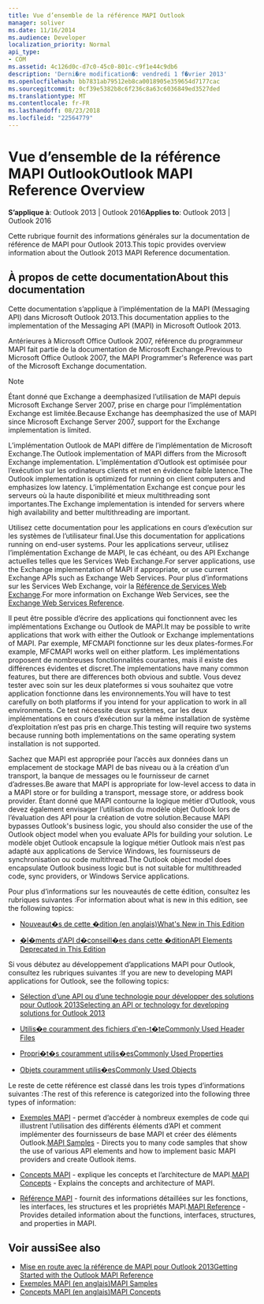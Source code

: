 ```yaml
---
title: Vue d’ensemble de la référence MAPI Outlook
manager: soliver
ms.date: 11/16/2014
ms.audience: Developer
localization_priority: Normal
api_type:
- COM
ms.assetid: 4c126d0c-d7c0-45c0-801c-c9f1e44c9db6
description: 'Derni�re modification�: vendredi 1 f�vrier 2013'
ms.openlocfilehash: bb7831ab79512eb8ca0018905e359654d7177cac
ms.sourcegitcommit: 0cf39e5382b8c6f236c8a63c6036849ed3527ded
ms.translationtype: MT
ms.contentlocale: fr-FR
ms.lasthandoff: 08/23/2018
ms.locfileid: "22564779"
---
```

# <a name="outlook-mapi-reference-overview"></a><span data-ttu-id="3ad38-103">Vue d’ensemble de la référence MAPI Outlook</span><span class="sxs-lookup"><span data-stu-id="3ad38-103">Outlook MAPI Reference Overview</span></span>

<span data-ttu-id="3ad38-104">**S’applique à**: Outlook 2013 | Outlook 2016</span><span class="sxs-lookup"><span data-stu-id="3ad38-104">**Applies to**: Outlook 2013 | Outlook 2016</span></span> 
  
<span data-ttu-id="3ad38-105">Cette rubrique fournit des informations générales sur la documentation de référence de MAPI pour Outlook 2013.</span><span class="sxs-lookup"><span data-stu-id="3ad38-105">This topic provides overview information about the Outlook 2013 MAPI Reference documentation.</span></span>
  
## <a name="about-this-documentation"></a><span data-ttu-id="3ad38-106">À propos de cette documentation</span><span class="sxs-lookup"><span data-stu-id="3ad38-106">About this documentation</span></span>

<span data-ttu-id="3ad38-107">Cette documentation s’applique à l’implémentation de la MAPI (Messaging API) dans Microsoft Outlook 2013.</span><span class="sxs-lookup"><span data-stu-id="3ad38-107">This documentation applies to the implementation of the Messaging API (MAPI) in Microsoft Outlook 2013.</span></span> 
  
<span data-ttu-id="3ad38-108">Antérieures à Microsoft Office Outlook 2007, référence du programmeur MAPI fait partie de la documentation de Microsoft Exchange.</span><span class="sxs-lookup"><span data-stu-id="3ad38-108">Previous to Microsoft Office Outlook 2007, the MAPI Programmer's Reference was part of the Microsoft Exchange documentation.</span></span>
  
> [!NOTE]
> <span data-ttu-id="3ad38-109">Étant donné que Exchange a deemphasized l’utilisation de MAPI depuis Microsoft Exchange Server 2007, prise en charge pour l’implémentation Exchange est limitée.</span><span class="sxs-lookup"><span data-stu-id="3ad38-109">Because Exchange has deemphasized the use of MAPI since Microsoft Exchange Server 2007, support for the Exchange implementation is limited.</span></span> 
  
<span data-ttu-id="3ad38-110">L’implémentation Outlook de MAPI diffère de l’implémentation de Microsoft Exchange.</span><span class="sxs-lookup"><span data-stu-id="3ad38-110">The Outlook implementation of MAPI differs from the Microsoft Exchange implementation.</span></span> <span data-ttu-id="3ad38-111">L’implémentation d’Outlook est optimisée pour l’exécution sur les ordinateurs clients et met en évidence faible latence.</span><span class="sxs-lookup"><span data-stu-id="3ad38-111">The Outlook implementation is optimized for running on client computers and emphasizes low latency.</span></span> <span data-ttu-id="3ad38-112">L’implémentation Exchange est conçue pour les serveurs où la haute disponibilité et mieux multithreading sont importantes.</span><span class="sxs-lookup"><span data-stu-id="3ad38-112">The Exchange implementation is intended for servers where high availability and better multithreading are important.</span></span>
  
<span data-ttu-id="3ad38-113">Utilisez cette documentation pour les applications en cours d’exécution sur les systèmes de l’utilisateur final.</span><span class="sxs-lookup"><span data-stu-id="3ad38-113">Use this documentation for applications running on end-user systems.</span></span> <span data-ttu-id="3ad38-114">Pour les applications serveur, utilisez l’implémentation Exchange de MAPI, le cas échéant, ou des API Exchange actuelles telles que les Services Web Exchange.</span><span class="sxs-lookup"><span data-stu-id="3ad38-114">For server applications, use the Exchange implementation of MAPI if appropriate, or use current Exchange APIs such as Exchange Web Services.</span></span> <span data-ttu-id="3ad38-115">Pour plus d’informations sur les Services Web Exchange, voir la [Référence de Services Web Exchange](http://msdn.microsoft.com/en-us/library/bb204119.aspx).</span><span class="sxs-lookup"><span data-stu-id="3ad38-115">For more information on Exchange Web Services, see the [Exchange Web Services Reference](http://msdn.microsoft.com/en-us/library/bb204119.aspx).</span></span>
  
<span data-ttu-id="3ad38-116">Il peut être possible d’écrire des applications qui fonctionnent avec les implémentations Exchange ou Outlook de MAPI.</span><span class="sxs-lookup"><span data-stu-id="3ad38-116">It may be possible to write applications that work with either the Outlook or Exchange implementations of MAPI.</span></span> <span data-ttu-id="3ad38-117">Par exemple, MFCMAPI fonctionne sur les deux plates-formes.</span><span class="sxs-lookup"><span data-stu-id="3ad38-117">For example, MFCMAPI works well on either platform.</span></span> <span data-ttu-id="3ad38-118">Les implémentations proposent de nombreuses fonctionnalités courantes, mais il existe des différences évidentes et discret.</span><span class="sxs-lookup"><span data-stu-id="3ad38-118">The implementations have many common features, but there are differences both obvious and subtle.</span></span> <span data-ttu-id="3ad38-119">Vous devez tester avec soin sur les deux plateformes si vous souhaitez que votre application fonctionne dans les environnements.</span><span class="sxs-lookup"><span data-stu-id="3ad38-119">You will have to test carefully on both platforms if you intend for your application to work in all environments.</span></span> <span data-ttu-id="3ad38-120">Ce test nécessite deux systèmes, car les deux implémentations en cours d’exécution sur la même installation de système d’exploitation n’est pas pris en charge.</span><span class="sxs-lookup"><span data-stu-id="3ad38-120">This testing will require two systems because running both implementations on the same operating system installation is not supported.</span></span>
  
<span data-ttu-id="3ad38-121">Sachez que MAPI est appropriée pour l’accès aux données dans un emplacement de stockage MAPI de bas niveau ou à la création d’un transport, la banque de messages ou le fournisseur de carnet d’adresses.</span><span class="sxs-lookup"><span data-stu-id="3ad38-121">Be aware that MAPI is appropriate for low-level access to data in a MAPI store or for building a transport, message store, or address book provider.</span></span> <span data-ttu-id="3ad38-122">Étant donné que MAPI contourne la logique métier d’Outlook, vous devez également envisager l’utilisation du modèle objet Outlook lors de l’évaluation des API pour la création de votre solution.</span><span class="sxs-lookup"><span data-stu-id="3ad38-122">Because MAPI bypasses Outlook's business logic, you should also consider the use of the Outlook object model when you evaluate APIs for building your solution.</span></span> <span data-ttu-id="3ad38-123">Le modèle objet Outlook encapsule la logique métier Outlook mais n’est pas adapté aux applications de Service Windows, les fournisseurs de synchronisation ou code multithread.</span><span class="sxs-lookup"><span data-stu-id="3ad38-123">The Outlook object model does encapsulate Outlook business logic but is not suitable for multithreaded code, sync providers, or Windows Service applications.</span></span>
  
<span data-ttu-id="3ad38-124">Pour plus d’informations sur les nouveautés de cette édition, consultez les rubriques suivantes :</span><span class="sxs-lookup"><span data-stu-id="3ad38-124">For information about what is new in this edition, see the following topics:</span></span>
  
- [<span data-ttu-id="3ad38-125">Nouveaut�s de cette �dition (en anglais)</span><span class="sxs-lookup"><span data-stu-id="3ad38-125">What's New in This Edition</span></span>](what-s-new-in-this-edition.md)
    
- [<span data-ttu-id="3ad38-126">�l�ments d'API d�conseill�es dans cette �dition</span><span class="sxs-lookup"><span data-stu-id="3ad38-126">API Elements Deprecated in This Edition</span></span>](api-elements-deprecated-in-this-edition.md)
    
<span data-ttu-id="3ad38-127">Si vous débutez au développement d’applications MAPI pour Outlook, consultez les rubriques suivantes :</span><span class="sxs-lookup"><span data-stu-id="3ad38-127">If you are new to developing MAPI applications for Outlook, see the following topics:</span></span>
  
- [<span data-ttu-id="3ad38-128">Sélection d’une API ou d’une technologie pour développer des solutions pour Outlook 2013</span><span class="sxs-lookup"><span data-stu-id="3ad38-128">Selecting an API or technology for developing solutions for Outlook 2013</span></span>](http://msdn.microsoft.com/en-us/library/jj900714.aspx)
    
- [<span data-ttu-id="3ad38-129">Utilis�e couramment des fichiers d'en-t�te</span><span class="sxs-lookup"><span data-stu-id="3ad38-129">Commonly Used Header Files</span></span>](commonly-used-header-files.md)
    
- [<span data-ttu-id="3ad38-130">Propri�t�s couramment utilis�es</span><span class="sxs-lookup"><span data-stu-id="3ad38-130">Commonly Used Properties</span></span>](commonly-used-properties.md)
    
- [<span data-ttu-id="3ad38-131">Objets couramment utilis�es</span><span class="sxs-lookup"><span data-stu-id="3ad38-131">Commonly Used Objects</span></span>](commonly-used-objects.md)
    
<span data-ttu-id="3ad38-132">Le reste de cette référence est classé dans les trois types d’informations suivantes :</span><span class="sxs-lookup"><span data-stu-id="3ad38-132">The rest of this reference is categorized into the following three types of information:</span></span>
  
- <span data-ttu-id="3ad38-133">[Exemples MAPI](mapi-samples.md) - permet d’accéder à nombreux exemples de code qui illustrent l’utilisation des différents éléments d’API et comment implémenter des fournisseurs de base MAPI et créer des éléments Outlook.</span><span class="sxs-lookup"><span data-stu-id="3ad38-133">[MAPI Samples](mapi-samples.md) - Directs you to many code samples that show the use of various API elements and how to implement basic MAPI providers and create Outlook items.</span></span> 
    
- <span data-ttu-id="3ad38-134">[Concepts MAPI](mapi-concepts.md) - explique les concepts et l’architecture de MAPI.</span><span class="sxs-lookup"><span data-stu-id="3ad38-134">[MAPI Concepts](mapi-concepts.md) - Explains the concepts and architecture of MAPI.</span></span> 
    
- <span data-ttu-id="3ad38-135">[Référence MAPI](mapi-reference.md) - fournit des informations détaillées sur les fonctions, les interfaces, les structures et les propriétés MAPI.</span><span class="sxs-lookup"><span data-stu-id="3ad38-135">[MAPI Reference](mapi-reference.md) - Provides detailed information about the functions, interfaces, structures, and properties in MAPI.</span></span> 
    
## <a name="see-also"></a><span data-ttu-id="3ad38-136">Voir aussi</span><span class="sxs-lookup"><span data-stu-id="3ad38-136">See also</span></span>

- [<span data-ttu-id="3ad38-137">Mise en route avec la référence de MAPI pour Outlook 2013</span><span class="sxs-lookup"><span data-stu-id="3ad38-137">Getting Started with the Outlook MAPI Reference</span></span>](getting-started-with-the-outlook-mapi-reference.md)
- [<span data-ttu-id="3ad38-138">Exemples MAPI (en anglais)</span><span class="sxs-lookup"><span data-stu-id="3ad38-138">MAPI Samples</span></span>](mapi-samples.md)
- [<span data-ttu-id="3ad38-139">Concepts MAPI (en anglais)</span><span class="sxs-lookup"><span data-stu-id="3ad38-139">MAPI Concepts</span></span>](mapi-concepts.md)


